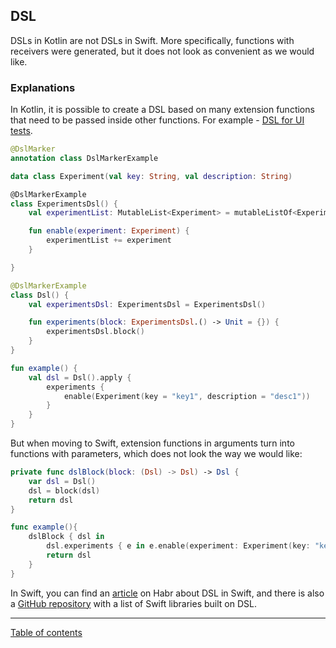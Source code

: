 ## DSL

DSLs in Kotlin are not DSLs in Swift. More specifically, functions with receivers were generated, but it does not look as convenient as we would like.

### Explanations

In Kotlin, it is possible to create a DSL based on many extension functions that need to be passed inside other functions. For example - [DSL for UI tests](https://habr.com/ru/company/hh/blog/455042/).

```kotlin
@DslMarker
annotation class DslMarkerExample

data class Experiment(val key: String, val description: String)

@DslMarkerExample
class ExperimentsDsl() {
    val experimentList: MutableList<Experiment> = mutableListOf<Experiment>()

    fun enable(experiment: Experiment) {
        experimentList += experiment
    }

}

@DslMarkerExample
class Dsl() {
    val experimentsDsl: ExperimentsDsl = ExperimentsDsl()

    fun experiments(block: ExperimentsDsl.() -> Unit = {}) {
        experimentsDsl.block()
    }
}

fun example() {
    val dsl = Dsl().apply {
        experiments {
            enable(Experiment(key = "key1", description = "desc1"))
        }
    }
}
```

But when moving to Swift, extension functions in arguments turn into functions with parameters, which does not look the way we would like:

```swift
private func dslBlock(block: (Dsl) -> Dsl) -> Dsl {
    var dsl = Dsl()
    dsl = block(dsl)
    return dsl
}

func example(){
    dslBlock { dsl in
        dsl.experiments { e in e.enable(experiment: Experiment(key: "key1", description: "param123")) }
        return dsl
    }
}
```

In Swift, you can find an [article](https://habr.com/ru/company/tinkoff/blog/455760/) on Habr about DSL in Swift, and there is also a [GitHub repository](https://github.com/carson-katri/awesome-result-builders) with a list of Swift libraries built on DSL.

---
[Table of contents](/README.md)